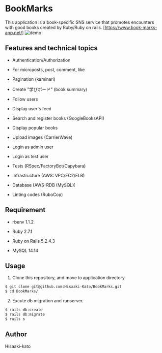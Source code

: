 # BookMarks
This application is a book-specific SNS service that promotes encounters with good books created by Ruby/Ruby on rails.
[https://www.book-marks-app.net/]
![demo](https://raw.github.com/wiki/Hisaaki-Kato/BookMarks/images/screenshot.png)

## Features and technical topics

* Authentication/Authorization

* For microposts, post, comment, like

* Pagination (kaminari)

* Create "学びボード" (book summary)

* Follow users

* Display user's feed

* Search and register books (GoogleBooksAPI)

* Display popular books

* Upload images (CarrierWave)

* Login as admin user

* Login as test user

* Tests (RSpec/FactoryBot/Capybara)

* Infrastructure (AWS: VPC/EC2/ELB)

* Database (AWS-RDB (MySQL))

* Linting codes (RuboCop)

## Requirement

* rbenv 1.1.2

* Ruby 2.7.1

* Ruby on Rails 5.2.4.3

* MySQL 14.14

## Usage

1. Clone this repository, and move to application directory.
```bash
$ git clone git@github.com:Hisaaki-Kato/BookMarks.git
$ cd BookMarks/
```

2. Excute db migration and runserver.
```bash
$ rails db:create
$ rails db:migrate
$ rails s
```
## Author
Hisaaki-kato